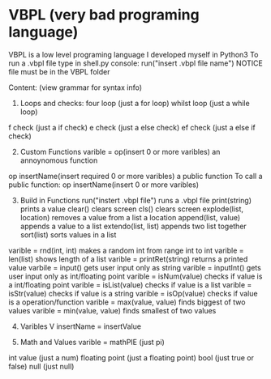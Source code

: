 # VBPL (very bad programing language)
VBPL is a low level programing language I developed myself in Python3
To run a .vbpl file type in shell.py console: run("insert .vbpl file name") NOTICE file must be in the VBPL folder

Content: (view grammar for syntax info)

  1. Loops and checks:
  four loop (just a for loop)
  whilst loop (just a while loop)

  f check (just a if check)
  e check (just a else check)
  ef check (just a else if check)

2. Custom Functions
  varible = op(insert 0 or more varibles) an annoynomous function

  op insertName(insert required 0 or more varibles) a public function
  To call a public function:
  op insertName(insert 0 or more varibles)

3. Build in Functions
  run("instert .vbpl file") runs a .vbpl file
  print(string) prints a value
  clear() clears screen
  cls() clears screen
  explode(list, location) removes a value from a list a location
  append(list, value) appends a value to a list
  extendo(list, list) appends two list together
  sort(list) sorts values in a list
  
  varible = rnd(int, int) makes a random int from range int to int
  varible = len(list) shows length of a list
  varible = printRet(string) returns a printed value
  varbile = input() gets user input only as string
  varible = inputInt() gets user input only as int/floating point
  varible = isNum(value) checks if value is a int/floating point
  varible = isList(value) checks if value is a list
  varible = isStr(value) checks if value is a string
  varible = isOp(value) checks if value is a operation/function
  varible = max(value, value) finds biggest of two values
  varible = min(value, value) finds smallest of two values

4. Varibles
  V insertName = insertValue

5. Math and Values
  varible = mathPIE (just pi)

  int value (just a num)
  floating point (just a floating point)
  bool (just true or false)
  null (just null)
